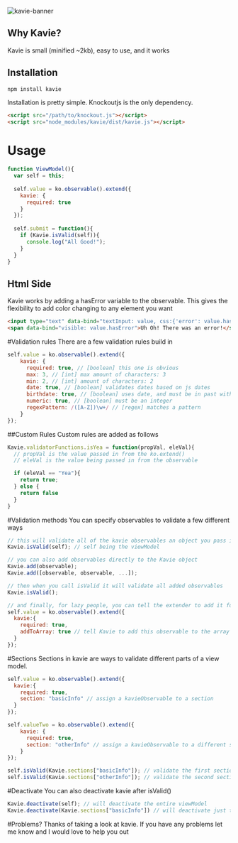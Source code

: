 ![kavie-banner](https://cloud.githubusercontent.com/assets/6363089/13166491/cafa75c2-d685-11e5-8be8-3f878a9454f7.png)

## Why Kavie?
Kavie is small (minified ~2kb), easy to use, and it works

## Installation
```
npm install kavie
```

Installation is pretty simple. Knockoutjs is the only dependency.
```html
<script src="/path/to/knockout.js"></script>
<script src="node_modules/kavie/dist/kavie.js"></script>
```

# Usage

```javascript
function ViewModel(){
  var self = this;
  
  self.value = ko.observable().extend({
    kavie: {
      required: true
    }
  });
  
  self.submit = function(){
    if (Kavie.isValid(self)){
      console.log("All Good!");
    }
  }
}
```
## Html Side
Kavie works by adding a hasError variable to the observable. This gives the flexibility to add color changing to any element you want

```html
<input type="text" data-bind="textInput: value, css:{'error': value.hasError}"/>
<span data-bind="visible: value.hasError">Uh Oh! There was an error!</span>
```

#Validation rules
There are a few validation rules build in

```javascript
self.value = ko.observable().extend({
    kavie: {
      required: true, // [boolean] this one is obvious
      max: 3, // [int] max amount of characters: 3
      min: 2, // [int] amount of characters: 2
      date: true, // [boolean] validates dates based on js dates
      birthdate: true, // [boolean] uses date, and must be in past with persons age less than 120
      numeric: true, // [boolean] must be an integer
      regexPattern: /([A-Z])\w+/ // [regex] matches a pattern
    }
});
```

##Custom Rules
Custom rules are added as follows

```javascript
Kavie.validatorFunctions.isYea = function(propVal, eleVal){
  // propVal is the value passed in from the ko.extend()
  // eleVal is the value being passed in from the observable

  if (eleVal == "Yea"){
    return true;
  } else {
    return false
  }
}
```

#Validation methods
You can specify observables to validate a few different ways

```javascript
// this will validate all of the kavie observables an object you pass in
Kavie.isValid(self); // self being the viewModel

// you can also add observables directly to the Kavie object
Kavie.add(observable);
Kavie.add([observable, observable, ...]);

// then when you call isValid it will validate all added observables
Kavie.isValid();

// and finally, for lazy people, you can tell the extender to add it for you
self.value = ko.observable().extend({
  kavie:{
    required: true,
    addToArray: true // tell Kavie to add this observable to the array
  }
});
```

#Sections
Sections in kavie are ways to validate different parts of a view model.

```javascript
self.value = ko.observable().extend({
  kavie:{
    required: true,
    section: "basicInfo" // assign a kavieObservable to a section
  }
});

self.valueTwo = ko.observable().extend({
    kavie: {
      required: true,
      section: "otherInfo" // assign a kavieObservable to a different section
    }
});

self.isValid(Kavie.sections["basicInfo"]); // validate the first section
self.isValid(Kavie.sections["otherInfo"]); // validate the second section
```

#Deactivate
You can also deactivate kavie after isValid()

```javascript
Kavie.deactivate(self); // will deactivate the entire viewModel
Kavie.deactivate(Kavie.sections["basicInfo"]) // will deactivate just the basicInfo section
```

#Problems?
Thanks of taking a look at kavie. If you have any problems let me know and I would love to help you out
